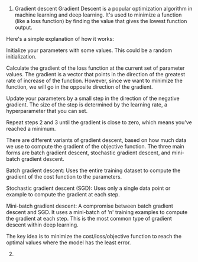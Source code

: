 1) Gradient descent
   Gradient Descent is a popular optimization algorithm in machine learning and deep learning. It's used to minimize a function (like a loss function) by finding the value that gives the lowest function output.

Here's a simple explanation of how it works:

Initialize your parameters with some values. This could be a random initialization.

Calculate the gradient of the loss function at the current set of parameter values. The gradient is a vector that points in the direction of the greatest rate of increase of the function. However, since we want to minimize the function, we will go in the opposite direction of the gradient.

Update your parameters by a small step in the direction of the negative gradient. The size of the step is determined by the learning rate, a hyperparameter that you can set.

Repeat steps 2 and 3 until the gradient is close to zero, which means you've reached a minimum.

There are different variants of gradient descent, based on how much data we use to compute the gradient of the objective function. The three main forms are batch gradient descent, stochastic gradient descent, and mini-batch gradient descent.

Batch gradient descent: Uses the entire training dataset to compute the gradient of the cost function to the parameters.

Stochastic gradient descent (SGD): Uses only a single data point or example to compute the gradient at each step.

Mini-batch gradient descent: A compromise between batch gradient descent and SGD. It uses a mini-batch of 'n' training examples to compute the gradient at each step. This is the most common type of gradient descent within deep learning.

The key idea is to minimize the cost/loss/objective function to reach the optimal values where the model has the least error.


2) 